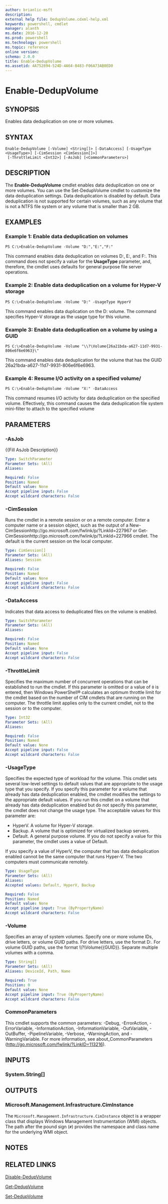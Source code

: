 ```yaml
---
author: brianlic-msft
description: 
external help file: DedupVolume.cdxml-help.xml
keywords: powershell, cmdlet
manager: alanth
ms.date: 2016-12-20
ms.prod: powershell
ms.technology: powershell
ms.topic: reference
online version: 
schema: 2.0.0
title: Enable-DedupVolume
ms.assetid: 4A752894-524D-4A64-8483-F06A73AB0ED0
---
```


# Enable-DedupVolume

## SYNOPSIS
Enables data deduplication on one or more volumes.

## SYNTAX

```
Enable-DedupVolume [-Volume] <String[]> [-DataAccess] [-UsageType <UsageType>] [-CimSession <CimSession[]>]
 [-ThrottleLimit <Int32>] [-AsJob] [<CommonParameters>]
```

## DESCRIPTION
The **Enable-DedupVolume** cmdlet enables data deduplication on one or more volumes.
You can use the Set-DedupVolume cmdlet to customize the data deduplication settings.
Data deduplication is disabled by default.
Data deduplication is not supported for certain volumes, such as any volume that is not a NTFS file system or any volume that is smaller than 2 GB.

## EXAMPLES

### Example 1: Enable data deduplication on volumes
```
PS C:\>Enable-DedupVolume -Volume "D:","E:","F:"
```

This command enables data deduplication on volumes D:, E:, and F:.
This command does not specify a value for the **UsageType** parameter, and, therefore, the cmdlet uses defaults for general purpose file server operations.

### Example 2: Enable data deduplication on a volume for Hyper-V storage
```
PS C:\>Enable-DedupVolume -Volume "D:" -UsageType HyperV
```

This command enables data duplication on the D: volume.
The command specifies Hyper-V storage as the usage type for this volume.

### Example 3: Enable data deduplication on a volume by using a GUID
```
PS C:\>Enable-DedupVolume -Volume "\\?\Volume{26a21bda-a627-11d7-9931-806e6f6e6963}\"
```

This command enables data deduplication for the volume that has the GUID 26a21bda-a627-11d7-9931-806e6f6e6963.

### Example 4: Resume I/O activity on a specified volume/
```
PS C:\>Enable-DedupVolume -Volume "X:" -DataAccess
```

This command resumes I/O activity for data deduplication on the specified volume.
Effectively, this command causes the data deduplication file system mini-filter to attach to the specified volume

## PARAMETERS

### -AsJob
{{Fill AsJob Description}}

```yaml
Type: SwitchParameter
Parameter Sets: (All)
Aliases: 

Required: False
Position: Named
Default value: None
Accept pipeline input: False
Accept wildcard characters: False
```

### -CimSession
Runs the cmdlet in a remote session or on a remote computer.
Enter a computer name or a session object, such as the output of a New-CimSessionhttp://go.microsoft.com/fwlink/p/?LinkId=227967 or Get-CimSessionhttp://go.microsoft.com/fwlink/p/?LinkId=227966 cmdlet.
The default is the current session on the local computer.

```yaml
Type: CimSession[]
Parameter Sets: (All)
Aliases: Session

Required: False
Position: Named
Default value: None
Accept pipeline input: False
Accept wildcard characters: False
```

### -DataAccess
Indicates that data access to deduplicated files on the volume is enabled.

```yaml
Type: SwitchParameter
Parameter Sets: (All)
Aliases: 

Required: False
Position: Named
Default value: None
Accept pipeline input: False
Accept wildcard characters: False
```

### -ThrottleLimit
Specifies the maximum number of concurrent operations that can be established to run the cmdlet.
If this parameter is omitted or a value of `0` is entered, then Windows PowerShell® calculates an optimum throttle limit for the cmdlet based on the number of CIM cmdlets that are running on the computer.
The throttle limit applies only to the current cmdlet, not to the session or to the computer.

```yaml
Type: Int32
Parameter Sets: (All)
Aliases: 

Required: False
Position: Named
Default value: None
Accept pipeline input: False
Accept wildcard characters: False
```

### -UsageType
Specifies the expected type of workload for the volume.
This cmdlet sets several low-level settings to default values that are appropriate to the usage type that you specify.
If you specify this parameter for a volume that already has data deduplication enabled, the cmdlet modifies the settings to the appropriate default values.
If you run this cmdlet on a volume that already has data deduplication enabled but do not specify this parameter, the cmdlet does not change the usage type.
The acceptable values for this parameter are:

- HyperV.
A volume for Hyper-V storage. 
- Backup.
A volume that is optimized for virtualized backup servers.
- Default.
A general purpose volume.
If you do not specify a value for this parameter, the cmdlet uses a value of Default.

If you specify a value of HyperV, the computer that has data deduplication enabled cannot be the same computer that runs Hyper-V.
The two computers must communicate remotely.

```yaml
Type: UsageType
Parameter Sets: (All)
Aliases: 
Accepted values: Default, HyperV, Backup

Required: False
Position: Named
Default value: None
Accept pipeline input: True (ByPropertyName)
Accept wildcard characters: False
```

### -Volume
Specifies an array of system volumes.
Specify one or more volume IDs, drive letters, or volume GUID paths.
For drive letters, use the format D:.
For volume GUID paths, use the format \\\\?\Volume{{GUID}}\.
Separate multiple volumes with a comma.

```yaml
Type: String[]
Parameter Sets: (All)
Aliases: DeviceId, Path, Name

Required: True
Position: 0
Default value: None
Accept pipeline input: True (ByPropertyName)
Accept wildcard characters: False
```

### CommonParameters
This cmdlet supports the common parameters: -Debug, -ErrorAction, -ErrorVariable, -InformationAction, -InformationVariable, -OutVariable, -OutBuffer, -PipelineVariable, -Verbose, -WarningAction, and -WarningVariable. For more information, see about_CommonParameters (http://go.microsoft.com/fwlink/?LinkID=113216).

## INPUTS

### System.String[]

## OUTPUTS

### Microsoft.Management.Infrastructure.CimInstance
The `Microsoft.Management.Infrastructure.CimInstance` object is a wrapper class that displays Windows Management Instrumentation (WMI) objects.
The path after the pound sign (`#`) provides the namespace and class name for the underlying WMI object.

## NOTES

## RELATED LINKS

[Disable-DedupVolume](./Disable-DedupVolume.md)

[Get-DedupVolume](./Get-DedupVolume.md)

[Set-DedupVolume](./Set-DedupVolume.md)

